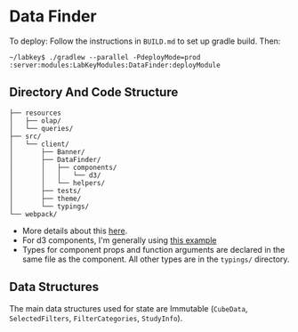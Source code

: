 # Data Finder

To deploy: Follow the instructions in `BUILD.md` to set up gradle build. Then: 

```
~/labkey$ ./gradlew --parallel -PdeployMode=prod :server:modules:LabKeyModules:DataFinder:deployModule
```

## Directory And Code Structure
```
├── resources
│   ├── olap/
│   └── queries/
├── src/
│   └── client/
│       ├── Banner/
│       ├── DataFinder/
│       │   ├── components/
│       │   │   └── d3/
│       │   └── helpers/
│       ├── tests/
│       ├── theme/
│       └── typings/
└── webpack/
```
* More details about this [here](https://www.notion.so/rglab/Directory-Structure-for-React-Module-bdadaef3a05641d1bba6c870bfe292b7).
* For d3 components, I'm generally using [this example](https://towardsdatascience.com/react-d3-the-macaroni-and-cheese-of-the-data-visualization-world-12bafde1f922)
* Types for component props and function arguments are declared in the same file as the component. All other types are in the `typings/` directory.

## Data Structures
The main data structures used for state are Immutable (`CubeData`, `SelectedFilters`, `FilterCategories`, `StudyInfo`). 




